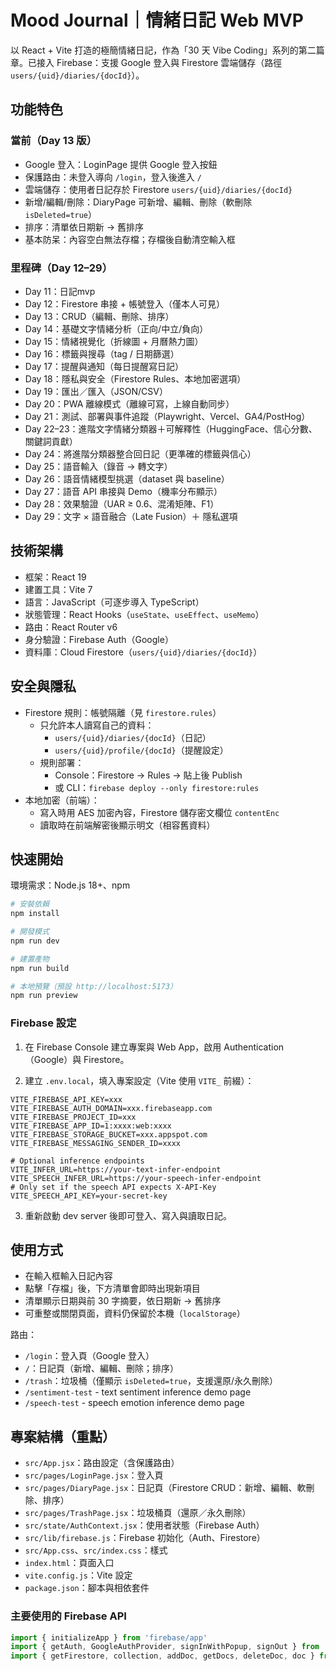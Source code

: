# Mood Journal｜情緒日記 Web MVP

以 React + Vite 打造的極簡情緒日記，作為「30 天 Vibe Coding」系列的第二篇章。已接入 Firebase：支援 Google 登入與 Firestore 雲端儲存（路徑 `users/{uid}/diaries/{docId}`）。

## 功能特色

### 當前（Day 13 版）

- Google 登入：LoginPage 提供 Google 登入按鈕
- 保護路由：未登入導向 `/login`，登入後進入 `/`
- 雲端儲存：使用者日記存於 Firestore `users/{uid}/diaries/{docId}`
- 新增/編輯/刪除：DiaryPage 可新增、編輯、刪除（軟刪除 `isDeleted=true`）
- 排序：清單依日期新 → 舊排序
- 基本防呆：內容空白無法存檔；存檔後自動清空輸入框

### 里程碑（Day 12–29）

- Day 11：日記mvp
- Day 12：Firestore 串接 + 帳號登入（僅本人可見）
- Day 13：CRUD（編輯、刪除、排序）
- Day 14：基礎文字情緒分析（正向/中立/負向）
- Day 15：情緒視覺化（折線圖 + 月曆熱力圖）
- Day 16：標籤與搜尋（tag / 日期篩選）
- Day 17：提醒與通知（每日提醒寫日記）
- Day 18：隱私與安全（Firestore Rules、本地加密選項）
- Day 19：匯出／匯入（JSON/CSV）
- Day 20：PWA 離線模式（離線可寫，上線自動同步）
- Day 21：測試、部署與事件追蹤（Playwright、Vercel、GA4/PostHog）
- Day 22–23：進階文字情緒分類器＋可解釋性（HuggingFace、信心分數、關鍵詞貢獻）
- Day 24：將進階分類器整合回日記（更準確的標籤與信心）
- Day 25：語音輸入（錄音 → 轉文字）
- Day 26：語音情緒模型挑選（dataset 與 baseline）
- Day 27：語音 API 串接與 Demo（機率分布顯示）
- Day 28：效果驗證（UAR ≥ 0.6、混淆矩陣、F1）
- Day 29：文字 × 語音融合（Late Fusion）＋ 隱私選項

## 技術架構

- 框架：React 19
- 建置工具：Vite 7
- 語言：JavaScript（可逐步導入 TypeScript）
- 狀態管理：React Hooks（`useState`、`useEffect`、`useMemo`）
- 路由：React Router v6
- 身分驗證：Firebase Auth（Google）
- 資料庫：Cloud Firestore（`users/{uid}/diaries/{docId}`）

## 安全與隱私

- Firestore 規則：帳號隔離（見 `firestore.rules`）
  - 只允許本人讀寫自己的資料：
    - `users/{uid}/diaries/{docId}`（日記）
    - `users/{uid}/profile/{docId}`（提醒設定）
  - 規則部署：
    - Console：Firestore → Rules → 貼上後 Publish
    - 或 CLI：`firebase deploy --only firestore:rules`
- 本地加密（前端）：
  - 寫入時用 AES 加密內容，Firestore 儲存密文欄位 `contentEnc`
  - 讀取時在前端解密後顯示明文（相容舊資料）

## 快速開始

環境需求：Node.js 18+、npm

```bash
# 安裝依賴
npm install

# 開發模式
npm run dev

# 建置產物
npm run build

# 本地預覽（預設 http://localhost:5173）
npm run preview
```

### Firebase 設定

1) 在 Firebase Console 建立專案與 Web App，啟用 Authentication（Google）與 Firestore。

2) 建立 `.env.local`，填入專案設定（Vite 使用 `VITE_` 前綴）：

```
VITE_FIREBASE_API_KEY=xxx
VITE_FIREBASE_AUTH_DOMAIN=xxx.firebaseapp.com
VITE_FIREBASE_PROJECT_ID=xxx
VITE_FIREBASE_APP_ID=1:xxxx:web:xxxx
VITE_FIREBASE_STORAGE_BUCKET=xxx.appspot.com
VITE_FIREBASE_MESSAGING_SENDER_ID=xxxx

# Optional inference endpoints
VITE_INFER_URL=https://your-text-infer-endpoint
VITE_SPEECH_INFER_URL=https://your-speech-infer-endpoint
# Only set if the speech API expects X-API-Key
VITE_SPEECH_API_KEY=your-secret-key
```

3) 重新啟動 dev server 後即可登入、寫入與讀取日記。

## 使用方式

- 在輸入框輸入日記內容
- 點擊「存檔」後，下方清單會即時出現新項目
- 清單顯示日期與前 30 字摘要，依日期新 → 舊排序
- 可重整或關閉頁面，資料仍保留於本機（`localStorage`）

路由：
- `/login`：登入頁（Google 登入）
- `/`：日記頁（新增、編輯、刪除；排序）
- `/trash`：垃圾桶（僅顯示 `isDeleted=true`，支援還原/永久刪除）
- `/sentiment-test` - text sentiment inference demo page
- `/speech-test` - speech emotion inference demo page

## 專案結構（重點）

- `src/App.jsx`：路由設定（含保護路由）
- `src/pages/LoginPage.jsx`：登入頁
- `src/pages/DiaryPage.jsx`：日記頁（Firestore CRUD：新增、編輯、軟刪除、排序）
- `src/pages/TrashPage.jsx`：垃圾桶頁（還原／永久刪除）
- `src/state/AuthContext.jsx`：使用者狀態（Firebase Auth）
- `src/lib/firebase.js`：Firebase 初始化（Auth、Firestore）
- `src/App.css`、`src/index.css`：樣式
- `index.html`：頁面入口
- `vite.config.js`：Vite 設定
- `package.json`：腳本與相依套件

### 主要使用的 Firebase API

```js
import { initializeApp } from 'firebase/app'
import { getAuth, GoogleAuthProvider, signInWithPopup, signOut } from 'firebase/auth'
import { getFirestore, collection, addDoc, getDocs, deleteDoc, doc } from 'firebase/firestore'
```
